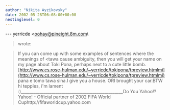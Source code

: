 ```yaml
---
author: "Nikita Ayzikovsky"
date: 2002-05-28T06:08:00+00:00
nestinglevel: 0
---
```

\---
 yerricde <[oohay@pineight.8m.com](mailto://oohay@pineight.8m.com)\
> wrote:

> If you can come up with some examples of sentences where the
> meanings of <tawa
> cause ambiguity, then you will get your name
> on my page about Toki Pona, perhaps next to a cute little bomb.
> [http://www.cs.rose-hulman.edu/~yerricde/tokipona/tpreview.htmlmi](http://www.cs.rose-hulman.edu/~yerricde/tokipona/tpreview.htmlmi) pana e tomo tawa sina.I give you a house. ORI brought your car.BTW hi tepples, i'm lament :)\_\_\_\_\_\_\_\_\_\_\_\_\_\_\_\_\_\_\_\_\_\_\_\_\_\_\_\_\_\_\_\_\_\_\_\_\_\_\_\_\_\_\_\_\_\_\_\_\_\_Do You Yahoo!?Yahoo! - Official partner of 2002 FIFA World Cuphttp://fifaworldcup.yahoo.com
